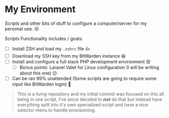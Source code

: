 # My Environment
Scripts and other bits of stuff to configure a computer/server for my personal use. :unamused:

Scripts Functionality includes / goals:
- [ ] Install ZSH and load my `.zshrc` file :thumbsup:
- [ ] Download my SSH key from my BitWarden instance :satisfied:
- [ ] Install and configure a full stack PHP development environment :worried:
  - [ ] Bonus points: Laravel Valet for Linux configuration (I will be writing about this one) :pensive:
- [ ] Can be ran 99% unattended (Some scripts are going to require some input like BitWarden login) :muscle:
  
> This is a living repository and my initial commit was focused on this all being in one script, I've since decided to **_not_** do that but instead have everything split into it's own specialized script and have a nice selector menu to handle provisioning.
